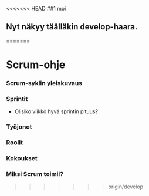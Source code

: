 <<<<<<< HEAD
##1 moi

## Nyt näkyy täälläkin develop-haara. 
=======
# Scrum-ohje

### Scrum-syklin yleiskuvaus

### Sprintit
- Olisiko viikko hyvä sprintin pituus?

### Työjonot

### Roolit

### Kokoukset

### Miksi Scrum toimii?
>>>>>>> origin/develop
